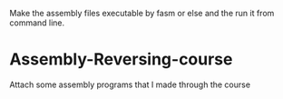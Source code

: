 Make the assembly files executable by fasm or else and the run it from command line.

# Assembly-Reversing-course

Attach some assembly programs that I made through the course
